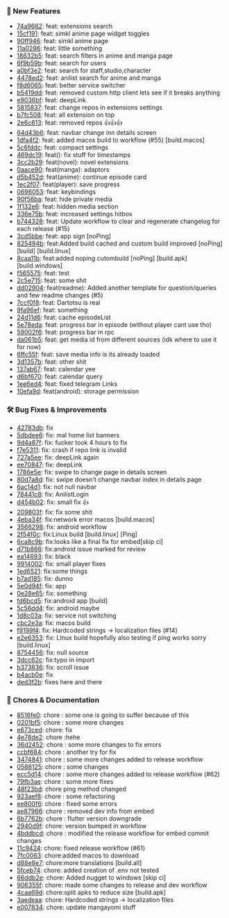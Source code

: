 

### 🎉 New Features
* [74a9662](https://github.com/grayankit/DantotsuRe/commit/74a9662): feat: extensions search
* [15cf191](https://github.com/grayankit/DantotsuRe/commit/15cf191): feat: simkl anime page widget toggles
* [90ff946](https://github.com/grayankit/DantotsuRe/commit/90ff946): feat: simkl anime page
* [11a0286](https://github.com/grayankit/DantotsuRe/commit/11a0286): feat: little something
* [18632b5](https://github.com/grayankit/DantotsuRe/commit/18632b5): feat: search filters in anime and manga page
* [6f9b59b](https://github.com/grayankit/DantotsuRe/commit/6f9b59b): feat: search for users
* [a0bf3e2](https://github.com/grayankit/DantotsuRe/commit/a0bf3e2): feat: search for staff,studio,character
* [4478ed2](https://github.com/grayankit/DantotsuRe/commit/4478ed2): feat: anilist search for anime and manga
* [f8d6065](https://github.com/grayankit/DantotsuRe/commit/f8d6065): feat: better service switcher
* [b5419dd](https://github.com/grayankit/DantotsuRe/commit/b5419dd): feat: removed custom http client lets see if it breaks anything
* [e9036bf](https://github.com/grayankit/DantotsuRe/commit/e9036bf): feat: deepLink
* [5815837](https://github.com/grayankit/DantotsuRe/commit/5815837): feat: change repos in extensions settings
* [b7fc508](https://github.com/grayankit/DantotsuRe/commit/b7fc508): feat: all extension on top
* [2e6c613](https://github.com/grayankit/DantotsuRe/commit/2e6c613): feat: removed repos 👍👍👍
* [64d43b6](https://github.com/grayankit/DantotsuRe/commit/64d43b6): feat: navbar change inn details screen
* [1dfa4f2](https://github.com/grayankit/DantotsuRe/commit/1dfa4f2): feat: added macos build to workflow (#55) [build.macos]
* [5c6fddc](https://github.com/grayankit/DantotsuRe/commit/5c6fddc): feat: compact settings
* [469dc19](https://github.com/grayankit/DantotsuRe/commit/469dc19): feat(): fix stuff for timestamps
* [3cc2b29](https://github.com/grayankit/DantotsuRe/commit/3cc2b29): feat(novel): novel extensions
* [0aace90](https://github.com/grayankit/DantotsuRe/commit/0aace90): feat(manga): adaptors
* [d5b452d](https://github.com/grayankit/DantotsuRe/commit/d5b452d): feat(anime): continue episode card
* [1ec2f07](https://github.com/grayankit/DantotsuRe/commit/1ec2f07): feat(player): save progress
* [0696053](https://github.com/grayankit/DantotsuRe/commit/0696053): feat: keybindings
* [90f56ba](https://github.com/grayankit/DantotsuRe/commit/90f56ba): feat: hide private media
* [1f132e6](https://github.com/grayankit/DantotsuRe/commit/1f132e6): feat: hidden media section
* [336e75b](https://github.com/grayankit/DantotsuRe/commit/336e75b): feat: increased settings hitbox
* [b744328](https://github.com/grayankit/DantotsuRe/commit/b744328): feat: Update workflow to clear and regenerate changelog for each release (#15)
* [3cd5bbe](https://github.com/grayankit/DantotsuRe/commit/3cd5bbe): feat: app sign [noPing]
* [825494b](https://github.com/grayankit/DantotsuRe/commit/825494b): feat:Added build cached and custom build improved [noPing] [build] [build.linux]
* [8caa11b](https://github.com/grayankit/DantotsuRe/commit/8caa11b): feat:added noping cutombuild [noPing] [build.apk] [build.windows]
* [f565575](https://github.com/grayankit/DantotsuRe/commit/f565575): feat: test
* [2c5e715](https://github.com/grayankit/DantotsuRe/commit/2c5e715): feat: some shit
* [dd02904](https://github.com/grayankit/DantotsuRe/commit/dd02904): feat(readme): Added another template for question/queries and few readme changes (#5)
* [7ccf0f8](https://github.com/grayankit/DantotsuRe/commit/7ccf0f8): feat: Dartotsu is real
* [9fa96ef](https://github.com/grayankit/DantotsuRe/commit/9fa96ef): feat: something
* [24d11d6](https://github.com/grayankit/DantotsuRe/commit/24d11d6): feat: cache episodeList
* [5e78eda](https://github.com/grayankit/DantotsuRe/commit/5e78eda): feat: progress bar in episode (without player cant use tho)
* [59002f6](https://github.com/grayankit/DantotsuRe/commit/59002f6): feat: progress bar in rpc
* [da061b5](https://github.com/grayankit/DantotsuRe/commit/da061b5): feat: get media id from different sources (idk where to use it for now)
* [6ffc55f](https://github.com/grayankit/DantotsuRe/commit/6ffc55f): feat: save media info is its already loaded
* [3d1357b](https://github.com/grayankit/DantotsuRe/commit/3d1357b): feat: other shit
* [137ab67](https://github.com/grayankit/DantotsuRe/commit/137ab67): feat: calendar yee
* [d6bf670](https://github.com/grayankit/DantotsuRe/commit/d6bf670): feat: calendar query
* [1ee6ed4](https://github.com/grayankit/DantotsuRe/commit/1ee6ed4): feat: fixed telegram Links
* [10efa9d](https://github.com/grayankit/DantotsuRe/commit/10efa9d): feat(android): storage permission

### 🛠️ Bug Fixes & Improvements
* [42783db](https://github.com/grayankit/DantotsuRe/commit/42783db): fix
* [5dbdee6](https://github.com/grayankit/DantotsuRe/commit/5dbdee6): fix: mal home list banners
* [9d4a87f](https://github.com/grayankit/DantotsuRe/commit/9d4a87f): fix: fucker took 4 hours to fix
* [f7e5311](https://github.com/grayankit/DantotsuRe/commit/f7e5311): fix: crash if repo link is invalid
* [727a5ee](https://github.com/grayankit/DantotsuRe/commit/727a5ee): fix: deepLink again
* [ee70847](https://github.com/grayankit/DantotsuRe/commit/ee70847): fix: deepLink
* [1786e5e](https://github.com/grayankit/DantotsuRe/commit/1786e5e): fix: swipe to change page in details screen
* [80d7a8d](https://github.com/grayankit/DantotsuRe/commit/80d7a8d): fix: swipe doesn't change navbar index in details page
* [6ac14d1](https://github.com/grayankit/DantotsuRe/commit/6ac14d1): fix: not null navbar
* [78441c8](https://github.com/grayankit/DantotsuRe/commit/78441c8): fix: AnilistLogin
* [d454b02](https://github.com/grayankit/DantotsuRe/commit/d454b02): fix: small fix 👍
* [209803f](https://github.com/grayankit/DantotsuRe/commit/209803f): fix: fix some shit
* [4eba34f](https://github.com/grayankit/DantotsuRe/commit/4eba34f): fix:network error macos [build.macos]
* [3566298](https://github.com/grayankit/DantotsuRe/commit/3566298): fix: android workflow
* [2f54f0c](https://github.com/grayankit/DantotsuRe/commit/2f54f0c): fix:Linux build [build.linux] [Ping]
* [6ca8c9b](https://github.com/grayankit/DantotsuRe/commit/6ca8c9b): fix:looks like a final fix for embed[skip ci]
* [d71b866](https://github.com/grayankit/DantotsuRe/commit/d71b866): fix:android issue marked for review
* [ea14693](https://github.com/grayankit/DantotsuRe/commit/ea14693): fix: black
* [9914002](https://github.com/grayankit/DantotsuRe/commit/9914002): fix: small player fixes
* [1ed6521](https://github.com/grayankit/DantotsuRe/commit/1ed6521): fix:some things
* [b7ad185](https://github.com/grayankit/DantotsuRe/commit/b7ad185): fix: dunno
* [5e0d94f](https://github.com/grayankit/DantotsuRe/commit/5e0d94f): fix: app
* [0e28e65](https://github.com/grayankit/DantotsuRe/commit/0e28e65): fix: something
* [fd6bcd5](https://github.com/grayankit/DantotsuRe/commit/fd6bcd5): fix:android app [build]
* [5c56dd4](https://github.com/grayankit/DantotsuRe/commit/5c56dd4): fix: android maybe
* [1d8c03a](https://github.com/grayankit/DantotsuRe/commit/1d8c03a): fix: service not switching
* [cbc2e3a](https://github.com/grayankit/DantotsuRe/commit/cbc2e3a): fix: macos build
* [f9199f4](https://github.com/grayankit/DantotsuRe/commit/f9199f4): fix: Hardcoded strings → localization files (#14)
* [e2e6353](https://github.com/grayankit/DantotsuRe/commit/e2e6353): fix: LInux build hopefully also testing if ping works sorry [build.linux]
* [8754456](https://github.com/grayankit/DantotsuRe/commit/8754456): fix: null source
* [3dcc62c](https://github.com/grayankit/DantotsuRe/commit/3dcc62c): fix:typo in import
* [b373836](https://github.com/grayankit/DantotsuRe/commit/b373836): fix: scroll issue
* [b4acb0e](https://github.com/grayankit/DantotsuRe/commit/b4acb0e): fix
* [ded3f2b](https://github.com/grayankit/DantotsuRe/commit/ded3f2b): fixes here and there

### 🧹 Chores & Documentation
* [8516fe0](https://github.com/grayankit/DantotsuRe/commit/8516fe0): chore : some one is going to suffer because of this
* [0201bf5](https://github.com/grayankit/DantotsuRe/commit/0201bf5): chore : some more changes
* [e673ced](https://github.com/grayankit/DantotsuRe/commit/e673ced): chore: fix
* [4e78de2](https://github.com/grayankit/DantotsuRe/commit/4e78de2): chore :hehe
* [36d2452](https://github.com/grayankit/DantotsuRe/commit/36d2452): chore : some more changes to fix errors
* [ccbf684](https://github.com/grayankit/DantotsuRe/commit/ccbf684): chore : another try for fix
* [3474841](https://github.com/grayankit/DantotsuRe/commit/3474841): chore : some more changes added to release workflow
* [0588125](https://github.com/grayankit/DantotsuRe/commit/0588125): chore : some changes
* [ecc5d14](https://github.com/grayankit/DantotsuRe/commit/ecc5d14): chore : some more changes added to release workflow  (#62)
* [79fb3ae](https://github.com/grayankit/DantotsuRe/commit/79fb3ae): chore : some more fixes
* [48f23bd](https://github.com/grayankit/DantotsuRe/commit/48f23bd): chore ping method changed
* [923aef8](https://github.com/grayankit/DantotsuRe/commit/923aef8): chore : some refactoring
* [ee800f6](https://github.com/grayankit/DantotsuRe/commit/ee800f6): chore : fixed some errors
* [ae87966](https://github.com/grayankit/DantotsuRe/commit/ae87966): chore : removed dev info from embed
* [6b7762b](https://github.com/grayankit/DantotsuRe/commit/6b7762b): chore : flutter version downgrade
* [2940d9f](https://github.com/grayankit/DantotsuRe/commit/2940d9f): chore: version bumped in workflow
* [4bddbcd](https://github.com/grayankit/DantotsuRe/commit/4bddbcd): chore : modified the release workflow for embed commit changes
* [11c9424](https://github.com/grayankit/DantotsuRe/commit/11c9424): chore: fixed release workflow (#61)
* [7fc0063](https://github.com/grayankit/DantotsuRe/commit/7fc0063): chore:added macos to download
* [d88e8e7](https://github.com/grayankit/DantotsuRe/commit/d88e8e7): chore:more translations [build.all]
* [5fceb74](https://github.com/grayankit/DantotsuRe/commit/5fceb74): chore: added creation of .env not tested
* [66ddb2e](https://github.com/grayankit/DantotsuRe/commit/66ddb2e): chore: Added nugget to windows [skip ci]
* [906355f](https://github.com/grayankit/DantotsuRe/commit/906355f): chore: made some changes to release and  dev workflow
* [4caa69d](https://github.com/grayankit/DantotsuRe/commit/4caa69d): chore:split apks to reduce size [build.apk]
* [3aedeaa](https://github.com/grayankit/DantotsuRe/commit/3aedeaa): chore: Hardcoded strings → localization files
* [e007834](https://github.com/grayankit/DantotsuRe/commit/e007834): chore: update mangayomi stuff

